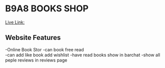 # B9A8 BOOKS SHOP

[Live Link:](https://scintillating-monstera-d87398.netlify.app/) 

## Website Features

-Online Book Stor
-can book free read  
-can add like book add wishlist 
-have read books show in barchat
-show all peple reviews in reviews page